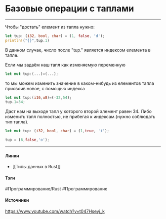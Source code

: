 # Базовые операции с таплами
***
Чтобы "достать" елемент из тапла нужно:
```rust
let tup: (i32, bool, char) = (1, false, 'd');
println!("{}",tup.1)
```
В данном случае, число после "tup." является индексом елемента в тапле.

Если мы задаём наш тапл как изменяемую переменную
```rust
let mut tup:(...)=(...);
```
то мы можем изменить значение в каком-нибудь из елементов тапла присвоив новое, с помощью индекса
```rust
let mut tup:(i16,u8)=(-32,54);
tup.1=34;
```
Даст нам на выходе тапл у которого второй элемент равен 34.
Либо изменить тапл полностью, не прибегая к индексам.(нужно соблюдать тип тапла).
```rust
let mut tup: (i32, bool, char) = (1,true, 'i');

tup = (6,false,'o');
```
***
#### Линки
- [[Типы данных в Rust]]
#### Тэги
 #Программирование/Rust 
 #Программирование 
#### Источники
 https://www.youtube.com/watch?v=t047Hseyj_k